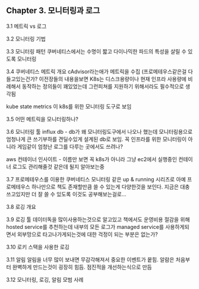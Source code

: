 ## Chapter 3. 모니터링과 로그

3.1 메트릭 vs 로그

3.2 모니터링 기법

3.3 모니터링 패턴 
쿠버네티스에서는 수명이 짧고 다이나믹한 파드의 특성을 살릴 수 있도록 모니터링

3.4 쿠버네티스 메트릭 개요
cAdvisor라는애가 메트릭을 수집 (프로메테우스같은걸 다 들고있는건가?
이전장들의 내용을보면 K8s는 디스크용량이나 현재 인프라 사용량에 비례해서 동작하는 정의들이 꽤있었는데 그런피쳐를 지원하기 위해서라도 필수적으로 생각됨

kube state metrics 이 k8s를 위한 모니터링 도구로 보임

3.5 어떤 메트릭을 모니터링하나?

3.6 모니터링 툴 
influx db - db가 왜 모니터링도구에서 나오나 했는데 모니터링용으로 엄청나게 큰 쓰기부하를 견딜수있게 설계된 db로 보임. 꼭 인프라를 위한 모니터링이 아니라 게임같이 엄청난 로그를 다루는 곳에서도 쓰려나?

aws 컨테이너 인사이트 - 이름만 보면 꼭 k8s가 아니라 그냥 ec2에서 실행중인 컨테이너 로그도 관리해줄것 같은데 될지 알아보는중

3.7 프로메테우스를 이용한 쿠버네티스 모니터링
같은 up & running 시리즈로 아예 프로메테우스 하나만으로 책도 존재할만큼 쓸 수 있는게 다양한것을 보인다.
지금은 대충쓰고있지만 더 잘 쓸 수 있도록 이것도 공부해보는걸로…

3.8 로깅 개요

3.9 로깅 툴
데이터독을 많이사용하는것으로 알고있고 책에서도 운영비용 절감을 위해 hosted service를 추천하는데 내부의 모든 로그가 managed service를 사용하게되면서 외부망으로 타고나가게되는것에 대한 걱정이 되는 부분은 없는가?

3.10 로키 스택을 사용한 로깅

3.11 알림
알림을 너무 많이 보내면 무감각해져서 중요한 이벤트가 뭍힘.
알람은 처음부터 완벽하게 만드는것이 굉장히 힘듬. 점진적을 개선하는식으로 만듬

3.12 모니터링, 로깅, 알림 모범 사례
